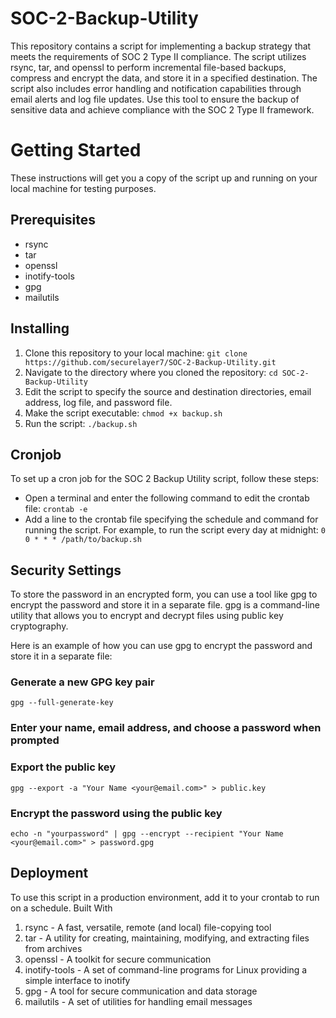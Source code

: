 # SOC-2-Backup-Utility

This repository contains a script for implementing a backup strategy that meets the requirements of SOC 2 Type II compliance. The script utilizes rsync, tar, and openssl to perform incremental file-based backups, compress and encrypt the data, and store it in a specified destination. The script also includes error handling and notification capabilities through email alerts and log file updates. Use this tool to ensure the backup of sensitive data and achieve compliance with the SOC 2 Type II framework.

# Getting Started

These instructions will get you a copy of the script up and running on your local machine for testing purposes.

## Prerequisites

- rsync
- tar
- openssl
- inotify-tools
- gpg
- mailutils

## Installing

1. Clone this repository to your local machine: `git clone https://github.com/securelayer7/SOC-2-Backup-Utility.git`
2. Navigate to the directory where you cloned the repository: `cd SOC-2-Backup-Utility`
3. Edit the script to specify the source and destination directories, email address, log file, and password file.
4. Make the script executable: `chmod +x backup.sh`
5. Run the script: `./backup.sh`

## Cronjob

To set up a cron job for the SOC 2 Backup Utility script, follow these steps:

- Open a terminal and enter the following command to edit the crontab file: `crontab -e`
- Add a line to the crontab file specifying the schedule and command for running the script. For example, to run the script every day at midnight: `0 0 * * * /path/to/backup.sh`

## Security Settings
To store the password in an encrypted form, you can use a tool like gpg to encrypt the password and store it in a separate file. gpg is a command-line utility that allows you to encrypt and decrypt files using public key cryptography.

Here is an example of how you can use gpg to encrypt the password and store it in a separate file:

### Generate a new GPG key pair
`gpg --full-generate-key`

### Enter your name, email address, and choose a password when prompted

### Export the public key
`gpg --export -a "Your Name <your@email.com>" > public.key`

### Encrypt the password using the public key
`echo -n "yourpassword" | gpg --encrypt --recipient "Your Name <your@email.com>" > password.gpg`

## Deployment

To use this script in a production environment, add it to your crontab to run on a schedule.
Built With

1. rsync - A fast, versatile, remote (and local) file-copying tool
2. tar - A utility for creating, maintaining, modifying, and extracting files from archives
3. openssl - A toolkit for secure communication
4. inotify-tools - A set of command-line programs for Linux providing a simple interface to inotify
5. gpg - A tool for secure communication and data storage
6. mailutils - A set of utilities for handling email messages
